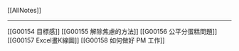[[AllNotes]]

---

[[G00154 目標感]]
[[G00155 解除焦慮的方法]]
[[G00156 公平分蛋糕問題]]
[[G00157 Excel畫K線圖]]
[[G00158 如何做好 PM 工作]]